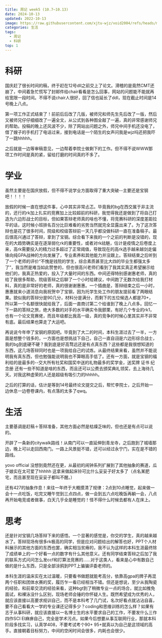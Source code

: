 ```yaml
---
title: 周记 week5 (10.7~10.13)
date: 2024-10-13
updated: 2022-10-13
image: https://raw.githubusercontent.com/xjtu-wjz/void2004/refs/heads/main/pics_for_post/week5_new.webp
categories: 生活
tags:
  - 周记
  - 科研
top: 1
---
```


# 科研
国庆赶了很长时间的稿，终于赶在12号dll之前交上了论文。滑稽的是竟然CMT还崩了，中间着急忙慌写了封邮件给chair看看是怎么回事，网站的问题能不能就再给宽限一段时间。不得不说chair人很好，回了信也延长了ddl，现在截止时间是14号晚上八点。

第一项工作正式结束了！前前后后改了几版，被师兄和师先生先后改了一版，然后又被师兄仔仔细细改了一遍全文，从公式到各种图全敲了一遍，真的非常感谢师兄的帮助。投稿的晚上还风波不少，除了网站出问题之外，师兄中间手机还没电了，借了嫂子的手机打了电话过来，接到电话是一个陌生的女声问我是wjz吗还把我吓了一跳hhhhh。

之后就是一边等审稿意见，一边帮着李院士做剩下的工作。但不得不说WWW那项工作时间是真的紧，留给打磨的时间真的不多了。

# 学业
虽然主要是在国庆放假，但不得不说学业方面取得了重大突破--主要还是宝钢吧！！！！

放假的时候一直在想这件事，心中其实非常忐忑。毕竟我的bg在西交属于非主流的，还行的rk加上扎实的竞赛加上比较超前的科研，我觉得我还是做到了将自己打造为六边形战士的目标，但如果答辩老师真的啥也不懂，将竞赛科研的深度差距拉平的话，这时候小班排名百分比巨难看的劣势当然就完全显露出来了。为了这次答辩也是花了很多时间，院级和校级答辩前一天几乎都没做科研一直在准备稿子。最后很高兴通过了答辩，拿到了宝钢。综合看下来我的一个之前的判断是没错的，现在的大趋势确实是在逐渐弱化rk的重要性，或者对rk祛魅，估计是疫情之后卷度上来，高rk需要投入的精力过多超过了正常阈值，导致现在的高rk选手越来越剑走偏锋向纯GPA战神的方向发展了，专业素养和其他能力并没跟上。答辩结束之后听到了一个老师的评价“不愧是钱院的学生，综合素质甚至比大四的毕业生都强太多了”，我当然是难当如此赞誉的，但也很高兴老师们看到了我其实真正希望展示给他们的，我真正热爱的，投入了大量时间的东西。中间还得特别感谢惠老师，真的给了我很多帮助，院级答辩之后聊了一个小时给建议，中间跑了无数次给我打材料，真的是非常好的老师，真的很谢谢惠惠。一个插曲是，答辩结束之后一小时，惠惠就来小道消息向我祝贺中了宝钢，因为托学生处工作的朋友提前看了两眼结果。貌似我的答辩分是90几分，材料分是满分，而剩下的五位候选人都是70+，所以第一个名额很快就给我了，后面一直商讨第二个给谁到了晚上八点多。回忆一下一路的答辩之旅，绝大多数的对手的水平确实令我颤栗，有好几个专业的rk1，也有一个论文竞赛佬，而且年级都比我高一级，真的竞争的时候心里其实并不非常有底。最后结果也算走了大运吧。

再说说今年申了宝钢的原因吧。毕竟到了大二的时间，本科生涯过去了一半，一方面是想整个钱多的，一方面也是想挑战下自己，自己一直自诩是六边形综合战士，我的bg到底硬不硬？我到底是好高骛远还是有点真东西？这些都是我很想知道的东西，这几场答辩同时也是一项我给自己的试炼。从最终结果来看，虽然并不能说明我有真东西，但也勉强能说明我也不算眼高手低了。还有一方面，就是宝钢的福利给的是最多的--交大所有社奖和国奖中送的礼物最多的奖学金，送奖牌 证书 纪念册 还有一些不知道是啥的东西，而且还可以公费去颁奖典礼领奖，去上海待几天。对我这种虚荣的人还是超级有吸引力的hhhhh。

之后的打算的话，估计是等到14号最终论文提交之后，帮忙李院士，之后开始一边休息一边卷卷课内，有点落的太多了qwq。

# 生活
主要基调是赶稿＋答辩准备，其他方面必然是枯燥乏味的，但也还是有点可以说的。

开辟了一条新的citywalk路线！从南门可以一直延伸到青龙寺，之后跑到了城墙那边，晚上可以走回西南门。一路上风景挺不错，还可以经过永宁门，实在是不错的路线。

yovo official 没想到竟然还在更，从最初的闹钟系列扩展到了其他抽象的赛道，瓜子娘实在太可爱了hhhhh 这拿来做起床铃可比什么妥妥子好太多了（点名某肥宅，而且甚至现在妥妥子都叫不醒。）

还有427的抽象作息！来往一年终于大概摸清了规律：2点到10点睡觉，起来做一会十一点吃饭，吃完又睡午觉到三点四点，做一会到五六点吃晚饭再躺一会，八点再开始电竞或者做事，白天几乎全是睡觉的！怪不得什么时候去都有人在床上。

# 思考
还是针对宝钢几场答辩下来的感悟。一个显著的感觉是，你交的学生，真的越来越水了。答辩现场有很多rk极高的同学，但是应对问题给出的解答也好，PPT个人材料展示的其他方面的东西也罢，确实相当贫瘠的，我不认为这样的本科生涯最终除了成绩单上的一个好看一点的数字有什么其他意义。还有同学结束答辩之后加了我的联系方式问问怎么发ccf和打算法竞赛的......对于这类人，看来是心中有数自己做的是什么东西，只是全部涂鸦到PPT上骗骗评委老师的。

本科生涯的温床实在太过温暖，只要看书做题就能考高分，依靠高gpa的牌子再混两个任职和团体水赛的奖，履历乍一看已经相当不错。但还是想说，至少从我陶瓷的经验，和前辈交流的经验来看，这种bgt到了稍微专业一点的场合，就比如推免面试，和裸泳没什么区别，现场老师会锤的你怀疑人生。既然希望成为优秀的人，就应该直接以高要求规训自己，而不是本科考了几门试，名次好看点就沾沾自喜，要不自己看看大一学的专业课还记得多少？coding和思维训练的怎么样？如果有志于从事科研，就应该直接以一名博士生的水平要求自己的工作，不要发什么三作四作SCI EI麻痹自己，完全是学术污点。如果今后想要从事互联网行业，那就本科阶段多找实习，认真学408，不要考试考个90+ 95+就真以为自己是这领域的高手。直接朝着目标努力，中间的空闲时间会很多，内耗也会很少。